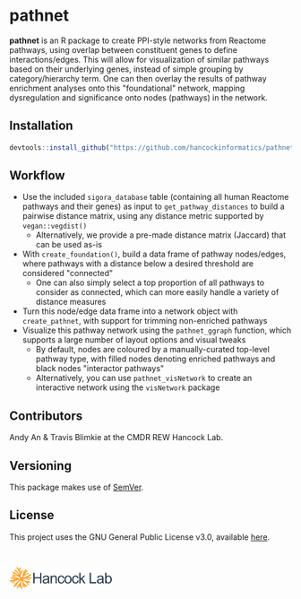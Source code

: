 # pathnet
**pathnet** is an R package to create PPI-style networks from Reactome pathways, 
using overlap between constituent genes to define interactions/edges. This will
allow for visualization of similar pathways based on their underlying genes,
instead of simple grouping by category/hierarchy term. One can then overlay the
results of pathway enrichment analyses onto this "foundational" network, mapping
dysregulation and significance onto nodes (pathways) in the network.

## Installation
```r
devtools::install_github("https://github.com/hancockinformatics/pathnet")
```

## Workflow

- Use the included `sigora_database` table (containing all human
  Reactome pathways and their genes) as input to `get_pathway_distances` to 
  build a pairwise distance matrix, using any distance metric supported by 
  `vegan::vegdist()`
  - Alternatively, we provide a pre-made distance matrix (Jaccard) that can be 
    used as-is
- With `create_foundation()`, build a data frame of pathway nodes/edges, where
  pathways with a distance below a desired threshold are considered "connected"
  - One can also simply select a top proportion of all pathways to consider as
    connected, which can more easily handle a variety of distance measures
- Turn this node/edge data frame into a network object with `create_pathnet`,
  with support for trimming non-enriched pathways
- Visualize this pathway network using the `pathnet_ggraph` function, which
  supports a large number of layout options and visual tweaks
  - By default, nodes are coloured by a manually-curated top-level pathway type,
    with filled nodes denoting enriched pathways and black nodes "interactor 
    pathways"
  - Alternatively, you can use `pathnet_visNetwork` to create an interactive 
    network using the `visNetwork` package
    
## Contributors
Andy An & Travis Blimkie at the CMDR REW Hancock Lab.

## Versioning
This package makes use of [SemVer](https://semver.org/).

## License
This project uses the GNU General Public License v3.0, available
[here](https://github.com/hancockinformatics/SeptiSearch/blob/master/LICENSE).

<br>

[<img src="man/figures/hancock-lab-logo.svg" height="40px">](http://cmdr.ubc.ca/bobh/)
